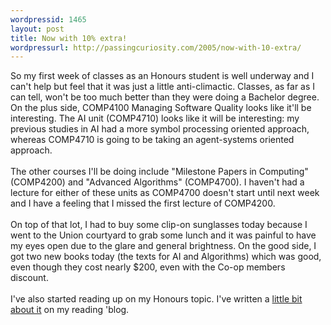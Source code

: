 ```yaml
--- 
wordpressid: 1465
layout: post
title: Now with 10% extra!
wordpressurl: http://passingcuriosity.com/2005/now-with-10-extra/
---
```

So my first week of classes as an Honours student is well underway and I can't help but feel that it was just a little anti-climactic. Classes, as far as I can tell, won't be too much better than they were doing a Bachelor degree. On the plus side, COMP4100 Managing Software Quality looks like it'll be interesting. The AI unit (COMP4710) looks like it will be interesting: my previous studies in AI had a more symbol processing oriented approach, whereas COMP4710 is going to be taking an agent-systems oriented approach.<br /><br />The other courses I'll be doing include "Milestone Papers in Computing" (COMP4200) and "Advanced Algorithms" (COMP4700). I haven't had a lecture for either of these units as COMP4700 doesn't start until next week and I have a feeling that I missed the first lecture of COMP4200.<br /><br />On top of that lot, I had to buy some clip-on sunglasses today because I went to the Union courtyard to grab some lunch and it was painful to have my eyes open due to the glare and general brightness. On the good side, I got two new books today (the texts for AI and Algorithms) which was good, even though they cost nearly $200, even with the Co-op members discount.<br /><br />I've also started reading up on my Honours topic. I've written a <a href="http://troacss.blogspot.com/2005/02/and-so-it-beings.html">little bit about it</a> on my reading 'blog.
